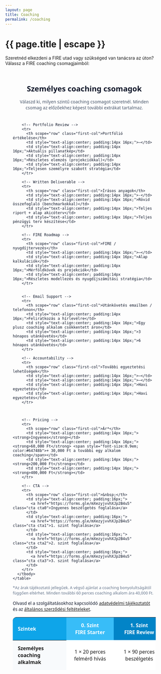 ```yaml
---
layout: page
title: Coaching
permalink: /coaching
---
```


<h1 class="page-title">{{ page.title | escape }}</h1>
    
<div class="section">
    <div class="row">
          <div class="col s12">
<p>Szeretnéd elkezdeni a FIRE utad vagy szükséged van tanácsra az úton? Válassz a FIRE coaching csomagjaimból:</p>

<br/>
<!-- Service Tiers Table -->
<section class="pricing-tiers" style="font-family: system-ui, -apple-system, Segoe UI, Roboto, Helvetica, Arial, sans-serif; color:#0f172a; padding:24px;">
  <h2 style="text-align:center; font-size:clamp(1.4rem, 2.5vw, 2rem); margin:0 0 16px;">Személyes coaching csomagok</h2>
  <p style="text-align:center; color:#475569; margin:0 0 24px;">Válaszd ki, milyen szintű coaching csomagot szeretnél. Minden csomag az előzőekhez képest további extrákat tartalmaz.</p>

  <div style="overflow-x:auto;">
    <table role="table" aria-label="Coaching service tiers" style="width:100%; border-collapse:separate; border-spacing:0; min-width:960px;">
      <thead>
        <tr>
          <th scope="col" class="first-col">Szintek</th>
          <th scope="col" style="text-align:center; padding:14px 16px; background:#38bdf8; color:white;">0. Szint<br><span style="font-weight:600;">FIRE Starter</span></th>
          <th scope="col" style="text-align:center; padding:14px 16px; background:#0284c7; color:white;">1. Szint<br><span style="font-weight:600;">FIRE Review</span></th>
          <th scope="col" style="text-align:center; padding:14px 16px; background:#0369a1; color:white;">2. Szint<br><span style="font-weight:600;">FIRE Coach</span></th>
          <th scope="col" style="text-align:center; padding:14px 16px; background:#0c4a6e; color:white;">3. Szint<br><span style="font-weight:600;">FIRE Partner</span></th>
        </tr>
      </thead>
      <tbody style="background:white;">
        <!-- Sessions -->
        <tr>
          <th scope="row" class="first-col">Személyes coaching alkalmak</th>
          <td style="text-align:center; padding:14px 16px;">1 × 20 perces felmérő hívás</td>
          <td style="text-align:center; padding:14px 16px;">1 × 90 perces beszélgetés </td>
          <td style="text-align:center; padding:14px 16px;">90 perces beszélgetés + 3 × 60 perces beszélgetés</td>
          <td style="text-align:center; padding:14px 16px;">90 perces beszélgetés + 6 × 60 perces beszélgetés</td>
        </tr>

        <!-- Portfolio Review -->
        <tr>
          <th scope="row" class="first-col">Portfólió értékelése</th>
          <td style="text-align:center; padding:14px 16px;">—</td>
          <td style="text-align:center; padding:14px 16px;">Aktuális pillanatkép</td>
          <td style="text-align:center; padding:14px 16px;">Részletes elemzés (projekciókkal)</td>
          <td style="text-align:center; padding:14px 16px;">Teljesen személyre szabott stratégia</td>
        </tr>

        <!-- Written Deliverable -->
        <tr>
          <th scope="row" class="first-col">Írásos anyagok</th>
          <td style="text-align:center; padding:14px 16px;">-</td>
          <td style="text-align:center; padding:14px 16px;">Rövid összefoglaló (benchmarkokkal)</td>
          <td style="text-align:center; padding:14px 16px;">Teljes riport + alap akicóterv</td>
          <td style="text-align:center; padding:14px 16px;">Teljes pénzügyi terv készítése</td>
        </tr>

        <!-- FIRE Roadmap -->
        <tr>
          <th scope="row" class="first-col">FIRE / nyugdíjtervezés</th>
          <td style="text-align:center; padding:14px 16px;">—</td>
          <td style="text-align:center; padding:14px 16px;">Alap kalkulációk</td>
          <td style="text-align:center; padding:14px 16px;">Mérföldkövek és projekciók</td>
          <td style="text-align:center; padding:14px 16px;">Részletes modellezés és nyugdíjszámítási stratégia</td>
        </tr>


        <!-- Email Support -->
        <tr>
          <th scope="row" class="first-col">Utánkövetés emailben / telefonon</th>
          <td style="text-align:center; padding:14px 16px;">Feliratkozás a hírlevélre</td>
          <td style="text-align:center; padding:14px 16px;">Egy plusz coaching alkalom csökkentett áron</td>
          <td style="text-align:center; padding:14px 16px;">3 hónapos utánkövetés</td>
          <td style="text-align:center; padding:14px 16px;">6 hónapos utánkövetés</td>
        </tr>

        <!-- Accountability -->
        <tr>
          <th scope="row" class="first-col">További egyeztetési lehetőségek</th>
          <td style="text-align:center; padding:14px 16px;">—</td>
          <td style="text-align:center; padding:14px 16px;">—</td>
          <td style="text-align:center; padding:14px 16px;">Havi egyeztetés</td>
          <td style="text-align:center; padding:14px 16px;">Havi egyeztetés</td>
        </tr>

      

        <!-- Pricing -->
        <tr>
          <th scope="row" class="first-col">Ár*</th>
          <td style="text-align:center; padding:14px 16px;"><strong>Ingyenes</strong></td>
          <td style="text-align:center; padding:14px 16px;"><strong>60,000 Ft</strong> <span style="font-size:0.9em; color:#64748b">+ 30,000 Ft a további egy alkalom coaching</span></td>
          <td style="text-align:center; padding:14px 16px;"><strong>200,000 Ft</strong></td>
          <td style="text-align:center; padding:14px 16px;"><strong>400,000 Ft</strong></td>
        </tr>

        <!-- CTA -->
        <tr>
          <th scope="row" class="first-col">&nbsp;</th>
          <td style="text-align:center; padding:16px;">
            <a href="https://forms.gle/mXezyjvvhXJp2B4u5" class="cta cta0">Ingyenes beszélgetés foglalása</a>
          </td>
          <td style="text-align:center; padding:16px;">
            <a href="https://forms.gle/mXezyjvvhXJp2B4u5" class="cta cta1">1. szint foglalása</a>
          </td>
          <td style="text-align:center; padding:16px;">
            <a href="https://forms.gle/mXezyjvvhXJp2B4u5" class="cta cta2">2. szint foglalása</a>
          </td>
          <td style="text-align:center; padding:16px;">
            <a href="https://forms.gle/mXezyjvvhXJp2B4u5" class="cta cta3">3. szint foglalása</a>
          </td>
        </tr>
      </tbody>
    </table>
  </div>

  <p style="font-size:0.9em; color:#64748b; margin-top:12px;">*Az árak tájékoztató jellegűek. A végső ajánlat a coaching bonyolultságától függően eltérhet. Minden további 60 perces coaching alkalom ára 40,000 Ft.</p>
<p>Olvasd el a szolgáltatásokhoz kapcsolódó <a href="privacy-policy">adatvédelmi tájékoztatót</a> és az <a href="terms-and-conditions">általános szerződési feltételeket</a>.</p>
</section>

<!-- Styles -->
<style>
  .first-col {
    text-align:left;
    padding:14px 16px;
    background:#f8fafc;
    position:sticky;
    left:0;
    z-index:1;
    white-space:normal !important; /* allow wrapping */
    word-wrap:break-word;
    max-width:220px; /* keeps it narrow on mobile */
  }

  .pricing-tiers table thead .first-col {
    background:#0ea5e9;
    color:white;
    border-top-left-radius:12px;
  }

  .pricing-tiers .cta {
    display:inline-block;
    padding:10px 14px;
    border-radius:10px;
    color:#fff;
    text-decoration:none;
    font-weight:600;
  }

  .cta0 { background:#38bdf8; }
  .cta1 { background:#0ea5e9; }
  .cta2 { background:#0284c7; }
  .cta3 { background:#0c4a6e; }

  .pricing-tiers table tbody tr:hover { background:#f1f5f9; transition: background .2s ease; }
  .pricing-tiers table tbody tr:nth-child(even) th[scope="row"] { background:#f1f5f9 !important; }
  .pricing-tiers table tbody tr:nth-child(even) td { background:#fbfdff; }

  @media (max-width: 768px) {
    .first-col { max-width:140px; font-size:13px; }
    .pricing-tiers table { font-size:13px; }
  }
</style>




